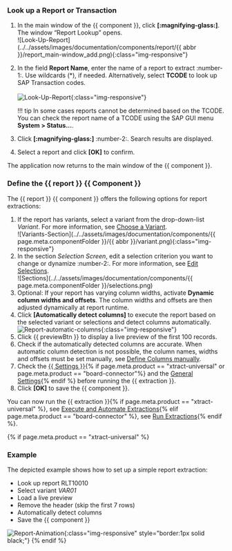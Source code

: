 

### Look up a Report or Transaction
1. In the main window of the {{ component }}, click **[:magnifying-glass:]**. The window “Report Lookup” opens.<br>
![Look-Up-Report](../../assets/images/documentation/components/report/{{ abbr }}/report_main-window_add.png){:class="img-responsive"}	
2. In the field **Report Name**, enter the name of a report to extract :number-1:. Use wildcards (*), if needed.
Alternatively, select **TCODE** to look up SAP Transaction codes. <br>	
![Look-Up-Report](../../assets/images/documentation/components/report/report_look-up.png){:class="img-responsive"}	

	!!! tip
		In some cases reports cannot be determined based on the TCODE. 
		You can check the report name of a TCODE using the SAP GUI menu **System > Status...**.
		
3. Click **[:magnifying-glass:]** :number-2:. Search results are displayed.
4. Select a report and click **[OK]** to confirm.

The application now returns to the main window of the {{ component }}.

### Define the {{ report }}  {{ Component }}

The {{ report }} {{ component }} offers the following options for report extractions:

1. If the report has variants, select a variant from the drop-down-list *Variant*. For more information, see [Choose a Variant](variants-and-selections.md/#choose-a-variant).<br>
![Variants-Section](../../assets/images/documentation/components/{{ page.meta.componentFolder }}/{{ abbr }}/variant.png){:class="img-responsive"}
2. In the section *Selection Screen*, edit a selection criterion you want to change or dynamize :number-2:. For more information, see [Edit Selections](variants-and-selections.md/#edit-selections).<br>
![Sections](../../assets/images/documentation/components/{{ page.meta.componentFolder }}/selections.png)
3. Optional: If your report has varying column widths, activate **Dynamic column widths and offsets**.
The column widths and offsets are then adjusted dynamically at report runtime. 
4. Click **[Automatically detect columns]** to execute the report based on the selected variant or selections and detect columns automatically.<br>
![Report-automatic-columns](../../assets/images/documentation/components/report/Report_new_automatic_columns.png){:class="img-responsive"}
5. Click {{ previewBtn }} to display a live preview of the first 100 records. 
6. Check if the automatically detected columns are accurate. 
When automatic column detection is not possible, the column names, widths and offsets must be set manually, see [Define Columns manually](report-columns-define.md/#define-columns-manually).
7. Check the [{{ Settings }}](settings.md){% if page.meta.product == "xtract-universal" or page.meta.product == "board-connector"%} and the [General Settings](general-settings.md){% endif %} before running the {{ extraction }}.
8. Click **[OK]** to save the {{ component }}.

You can now run the {{ extraction }}{% if page.meta.product == "xtract-universal" %}, see [Execute and Automate Extractions](../execute-and-automate/index.md){% elif page.meta.product == "board-connector" %}, see [Run Extractions](../run-extractions.md){% endif %}.

{% if page.meta.product == "xtract-universal" %}

### Example
The depicted example shows how to set up a simple report extraction:

<div class="mdx-columns" markdown>

- Look up report RLT10010
- Select variant *VAR01*
- Load a live preview
- Remove the header (skip the first 7 rows)
- Automatically detect columns
- Save the {{ component }}

</div>

![Report-Animation](../../assets/images/documentation/components/report/xu/report.gif){:class="img-responsive" style="border:1px solid black;"}
{% endif %}
